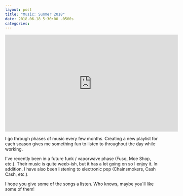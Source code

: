 ```yaml
---
layout: post
title: "Music: Summer 2018"
date: 2018-06-18 5:30:00 -0500s
categories:
---
```


<iframe width="560" height="315" src="https://www.youtube.com/embed/videoseries?list=PLBLxt7wl4tIetVZ8iE0QY9QtpyO_sgJbM" frameborder="0" allow="autoplay; encrypted-media" allowfullscreen></iframe>

I go through phases of music every few months. Creating a new playlist for each season gives me something fun to listen to throughout the day while working.

I've recently been in a future funk / vaporwave phase (Fusq, Moe Shop, etc.). Their music is quite weeb-ish, but it has a lot going on so I enjoy it. In addition, I have also been listening to electronic pop (Chainsmokers, Cash Cash, etc.).

I hope you give some of the songs a listen. Who knows, maybe you'll like some of them!
